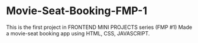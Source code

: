 # Movie-Seat-Booking-FMP-1
This is the first project in FRONTEND MINI PROJECTS series  (FMP #1)
Made a movie-seat booking app using HTML, CSS, JAVASCRIPT.
